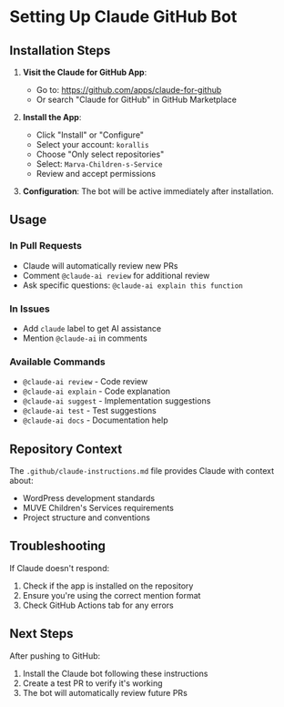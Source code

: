 # Setting Up Claude GitHub Bot

## Installation Steps

1. **Visit the Claude for GitHub App**:
   - Go to: https://github.com/apps/claude-for-github
   - Or search "Claude for GitHub" in GitHub Marketplace

2. **Install the App**:
   - Click "Install" or "Configure"
   - Select your account: `korallis`
   - Choose "Only select repositories"
   - Select: `Marva-Children-s-Service`
   - Review and accept permissions

3. **Configuration**:
   The bot will be active immediately after installation.

## Usage

### In Pull Requests
- Claude will automatically review new PRs
- Comment `@claude-ai review` for additional review
- Ask specific questions: `@claude-ai explain this function`

### In Issues
- Add `claude` label to get AI assistance
- Mention `@claude-ai` in comments

### Available Commands
- `@claude-ai review` - Code review
- `@claude-ai explain` - Code explanation
- `@claude-ai suggest` - Implementation suggestions
- `@claude-ai test` - Test suggestions
- `@claude-ai docs` - Documentation help

## Repository Context

The `.github/claude-instructions.md` file provides Claude with context about:
- WordPress development standards
- MUVE Children's Services requirements
- Project structure and conventions

## Troubleshooting

If Claude doesn't respond:
1. Check if the app is installed on the repository
2. Ensure you're using the correct mention format
3. Check GitHub Actions tab for any errors

## Next Steps

After pushing to GitHub:
1. Install the Claude bot following these instructions
2. Create a test PR to verify it's working
3. The bot will automatically review future PRs